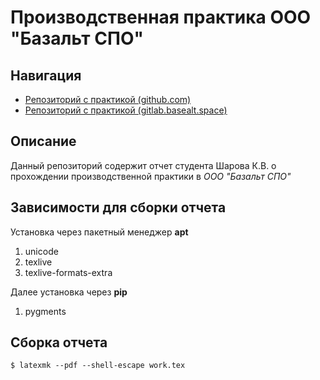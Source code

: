 # Производственная практика ООО "Базальт СПО"

## Навигация

* [Репозиторий с практикой (github.com)](https://github.com/Ravenwolve/alterator-application-components)
* [Репозиторий с практикой (gitlab.basealt.space)](https://gitlab.basealt.space/alt/alterator-application-components)

## Описание

Данный репозиторий содержит отчет студента Шарова К.В. о прохождении производственной практики в *ООО "Базальт СПО"*

## Зависимости для сборки отчета

Установка через пакетный менеджер **apt**

1. unicode
2. texlive
3. texlive-formats-extra

Далее установка через **pip**

1. pygments


## Сборка отчета

```
$ latexmk --pdf --shell-escape work.tex
```
